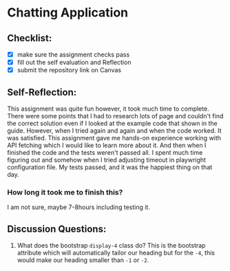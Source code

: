 Chatting Application
=====================

## Checklist:
- [X] make sure the assignment checks pass
- [X] fill out the self evaluation and Reflection
- [X] submit the repository link on Canvas

## Self-Reflection:
<!-- Write your self-reflection under this line -->
This assignment was quite fun however, it took much time to complete. There were some points that I had to research lots of page and couldn't find the correct solution even if I looked at the example code that shown in the guide. However, when I tried again and again and when the code worked. It was satisfied. This assignment gave me hands-on experience working with API fetching which I would like to learn more about it. And then when I finished the code and the tests weren't passed all. I spent much time figuring out and somehow when I tried adjusting timeout in playwright configuration file. My tests passed, and it was the happiest thing on that day.
### How long it took me to finish this?
I am not sure, maybe 7-8hours including testing it.

## Discussion Questions:
1. What does the bootstrap `display-4` class do?
This is the bootstrap attribute which will automatically tailor our heading but for the `-4`, this would make our heading smaller than `-1` or `-2`.

